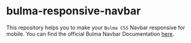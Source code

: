 # bulma-responsive-navbar

This repository helps you to make your `Bulma CSS` Navbar responsive for mobile. You can find the official Bulma Navbar Documentation <a href="https://bulma.io/documentation/components/navbar/">here</a>.
